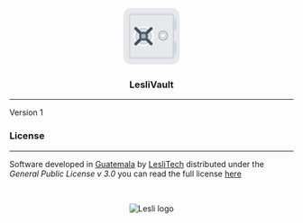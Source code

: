 <p align="center">
	<img width="100" alt="LesliBabel logo" src="app/assets/images/lesli_vault/vault-logo.svg" />
</p>

<h3 align="center">LesliVault</h3>

<hr/>

Version 1

### License  
------
Software developed in [Guatemala](http://visitguatemala.com/) by [LesliTech](https://www.lesli.tech) distributed under the *General Public License v 3.0* you can read the full license [here](http://www.gnu.org/licenses/gpl-3.0.html)

<br>

<p align="center">
    <img alt="Lesli logo" width="100" src="./app/assets/images/lesli/brand/app-icon.svg" />
</p>
